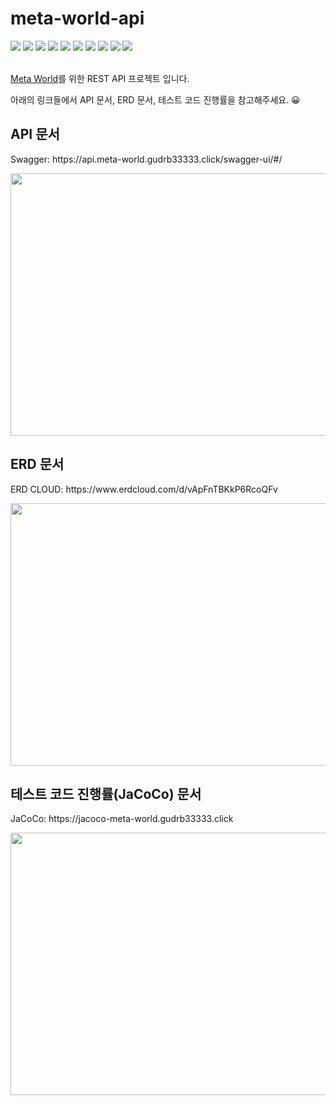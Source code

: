 # meta-world-api
<div>
  <img src="https://img.shields.io/badge/Spring Boot-6DB33F?style=flat-square&logo=spring boot&logoColor=white"/>
  <img src="https://img.shields.io/badge/Gradle-6DB33F?style=flat-square&logo=Gradle&logoColor=white"/>
  <img src="https://img.shields.io/badge/Spring Security-6DB33F?style=flat-square&logo=spring Security&logoColor=white"/>
  <img src="https://img.shields.io/badge/Spring Data JPA-6DB33F?style=flat-square&logoColor=white"/>
  <img src="https://img.shields.io/badge/Querydsl-6DB33F?style=flat-square&logoColor=white"/>
  <img src="https://img.shields.io/badge/Flyway-6DB33F?style=flat-square&logoColor=white"/>
  <img src="https://img.shields.io/badge/Swagger-6DB33F?style=flat-square&logoColor=white"/>
  <img src="https://img.shields.io/badge/JaCoCo-6DB33F?style=flat-square&logoColor=white"/>
  <img src="https://img.shields.io/badge/coverage-99%25-blue"/>
  <img src="https://img.shields.io/badge/tests-82%20passed-brightgreen"/>
</div>
<br>

[Meta World](https://github.com/gudrb33333/meta-world-client)를 위한 REST API 프로젝트 입니다.

아래의 링크들에서 API 문서, ERD 문서, 테스트 코드 진행률을 참고해주세요. 😀

## API 문서
<p>
  Swagger: https://api.meta-world.gudrb33333.click/swagger-ui/#/
</p>
<img src="https://user-images.githubusercontent.com/59630175/211386241-faed9a37-3d03-4a3b-b052-437af2ac80a5.png" width="800" height="420"/>

## ERD 문서
<p>
  ERD CLOUD: https://www.erdcloud.com/d/vApFnTBKkP6RcoQFv
</p>
<img src="https://user-images.githubusercontent.com/59630175/211367979-e74a1dd9-30e9-42b7-8761-592ed52786a4.png" width="800" height="420"/>

## 테스트 코드 진행률(JaCoCo) 문서
<p>
  JaCoCo: https://jacoco-meta-world.gudrb33333.click
</p>
<img src="https://user-images.githubusercontent.com/59630175/211386460-df1a5329-d5e9-449f-a68a-c2c3559f0daa.png" width="800" height="420"/>
